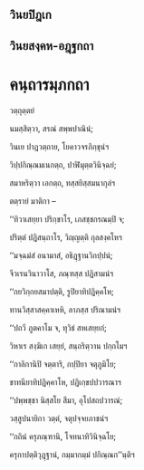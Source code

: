 <h2>วินยปิฎเก</h2>
<h2>วินยสงฺคห-อฎฺฐกถา</h2>
<h1>คนฺถารมฺภกถา</h1>
<p>
วตฺถุตฺตยํ  
  
นมสฺสิตฺวา, สรณํ สพฺพปาณินํ;  
  
วินเย ปาฎวตฺถาย, โยคาวจรภิกฺขุนํฯ  
</p>
  
<p>
วิปฺปกิณฺณมเนกตฺถ, ปาฬิมุตฺตวินิจฺฉยํ;  
  
สมาหริตฺวา เอกตฺถ, ทสฺสยิสฺสมนากุลํฯ  
</p>
  
ตตฺรายํ มาติกา –  
</p>
  
<p>
‘‘ทิวาเสยฺยา ปริกฺขาโร, เภสชฺชกรณมฺปิ จ;  
  
ปริตฺตํ ปฎิสนฺถาโร, วิญฺญตฺติ กุลสงฺคโหฯ  
</p>
  
<p>
‘‘มจฺฉมํสํ  
อนามาสํ, อธิฎฺฐานวิกปฺปนํ;  
  
จีวเรนวินาวาโส, ภณฺฑสฺส ปฎิสามนํฯ  
</p>
  
<p>
‘‘กยวิกฺกยสมาปตฺติ, รูปิยาทิปฎิคฺคโห;  
  
ทานวิสฺสาสคฺคาเหหิ, ลาภสฺส ปริณามนํฯ  
</p>
  
<p>
‘‘ปถวี ภูตคาโม จ, ทุวิธํ สหเสยฺยกํ;  
  
วิหาเร สงฺฆิเก เสยฺยํ, สนฺถริตฺวาน ปกฺกโมฯ  
</p>
  
<p>
‘‘กาลิกานิปิ จตฺตาริ, กปฺปิยา จตุภูมิโย;  
  
ขาทนียาทิปฎิคฺคาโห, ปฎิเกฺขปปวารณาฯ  
</p>
  
<p>
‘‘ปพฺพชฺชา นิสฺสโย สีมา, อุโปสถปวารณํ;  
  
วสฺสูปนายิกา วตฺตํ, จตุปจฺจยภาชนํฯ  
</p>
  
<p>
‘‘กถินํ ครุภณฺฑานิ, โจทนาทิวินิจฺฉโย;  
  
ครุกาปตฺติวุฎฺฐานํ, กมฺมากมฺมํ ปกิณฺณก’’นฺติฯ  
</p>
  
  
  
  
  